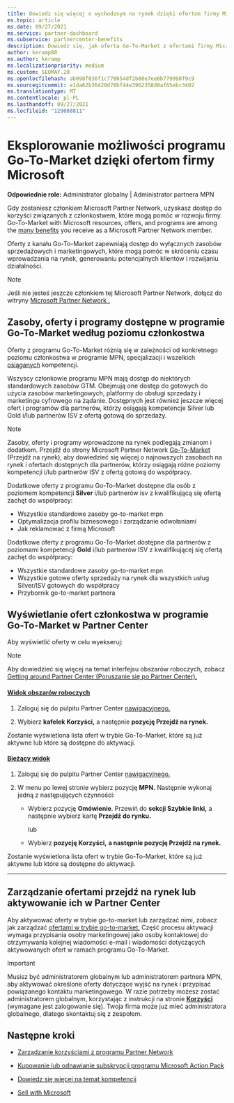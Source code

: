 ```yaml
---
title: Dowiedz się więcej o wychodznym na rynek dzięki ofertom firmy Microsoft
ms.topic: article
ms.date: 09/27/2021
ms.service: partner-dashboard
ms.subservice: partnercenter-benefits
description: Dowiedz się, jak oferta Go-To-Market z ofertami firmy Microsoft może przyspieszyć proces wdrażania na rynku, generowania potencjalnych klientów i rozwijania twojej firmy.
author: keramp88
ms.author: keramp
ms.localizationpriority: medium
ms.custom: SEOMAY.20
ms.openlocfilehash: ab098f836f1c778654df2b80e7ee6b779998f9c9
ms.sourcegitcommit: e1da62b36420d78bf44e3962358d0af65ebc3402
ms.translationtype: MT
ms.contentlocale: pl-PL
ms.lasthandoff: 09/27/2021
ms.locfileid: "129088811"
---
```

# <a name="explore-your-go-to-market-with-microsoft-offers"></a>Eksplorowanie możliwości programu Go-To-Market dzięki ofertom firmy Microsoft

**Odpowiednie role:** Administrator globalny | Administrator partnera MPN

Gdy zostaniesz członkiem Microsoft Partner Network, uzyskasz dostęp do korzyści związanych z członkostwem, które mogą pomóc w rozwoju firmy. Go-To-Market with Microsoft resources, offers, and programs are among the [many benefits](https://partner.microsoft.com/manage-your-partner-network-benefits) you receive as a Microsoft Partner Network member.

Oferty z kanału Go-To-Market zapewniają dostęp do wyłącznych zasobów sprzedażowych i marketingowych, które mogą pomóc w skróceniu czasu wprowadzania na rynek, generowaniu potencjalnych klientów i rozwijaniu działalności.

> [!NOTE]
> Jeśli nie jesteś jeszcze członkiem tej Microsoft Partner Network, dołącz do witryny [Microsoft Partner Network .](https://partner.microsoft.com/membership)

## <a name="go-to-market-resources-offers-and-programs-available-by-membership-level"></a>Zasoby, oferty i programy dostępne w programie Go-To-Market według poziomu członkostwa

Oferty z programu Go-To-Market różnią się w zależności od konkretnego poziomu członkostwa w programie MPN, specjalizacji i wszelkich [osiąganych](learn-about-competencies.md) kompetencji.

Wszyscy członkowie programu MPN mają dostęp do niektórych standardowych zasobów GTM. Obejmują one dostęp do gotowych do użycia zasobów marketingowych, platformy do obsługi sprzedaży i marketingu cyfrowego na żądanie. Dostępnych jest również jeszcze więcej ofert i programów dla partnerów, którzy osiągają kompetencje Silver lub Gold i/lub partnerów ISV z ofertą gotową do sprzedaży.

> [!NOTE]
> Zasoby, oferty i programy wprowadzone na rynek podlegają zmianom i dodatkom. Przejdź do strony Microsoft Partner Network [Go-To-Market](https://partner.microsoft.com/membership/go-to-market) (Przejdź na rynek), aby dowiedzieć się więcej o najnowszych zasobach na rynek i ofertach dostępnych dla partnerów, którzy osiągają różne poziomy kompetencji i/lub partnerów ISV z ofertą gotową do współpracy.

Dodatkowe oferty z programu Go-To-Market dostępne dla osób z poziomem kompetencji **Silver** i/lub partnerów isv z kwalifikującą się ofertą zachęt do współpracy:

- Wszystkie standardowe zasoby go-to-market mpn
- Optymalizacja profilu biznesowego i zarządzanie odwołaniami
- Jak reklamować z firmą Microsoft

Dodatkowe oferty z programu Go-To-Market dostępne dla partnerów z poziomami kompetencji **Gold** i/lub partnerów ISV z kwalifikującej się ofertą zachęt do współpracy:

- Wszystkie standardowe zasoby go-to-market mpn
- Wszystkie gotowe oferty sprzedaży na rynek dla wszystkich usług Silver/ISV gotowych do współpracy
- Przybornik go-to-market partnera 

## <a name="view-go-to-market-membership-offers-in-partner-center"></a>Wyświetlanie ofert członkostwa w programie Go-To-Market w Partner Center

Aby wyświetlić oferty w celu wyekseruj:

> [!NOTE]
> Aby dowiedzieć się więcej na temat interfejsu obszarów roboczych, zobacz [Getting around Partner Center (Poruszanie się po Partner Center).](get-around-partner-center.md#turn-workspaces-on-and-off)

#### <a name="workspaces-view"></a>[Widok obszarów roboczych](#tab/workspaces-view)

1. Zaloguj się do pulpitu Partner Center [nawigacyjnego.](https://partner.microsoft.com/dashboard)

2. Wybierz **kafelek Korzyści,** a następnie **pozycję Przejdź na rynek.**

Zostanie wyświetlona lista ofert w trybie Go-To-Market, które są już aktywne lub które są dostępne do aktywacji.

#### <a name="current-view"></a>[Bieżący widok](#tab/current-view)

1. Zaloguj się do pulpitu Partner Center [nawigacyjnego.](https://partner.microsoft.com/dashboard)

2. W menu po lewej stronie wybierz pozycję **MPN.** Następnie wykonaj jedną z następujących czynności:

   - Wybierz pozycję **Omówienie**. Przewiń do **sekcji Szybkie linki,** a następnie wybierz kartę **Przejdź do rynku.**

     lub

   - Wybierz **pozycję Korzyści,** **a następnie pozycję Przejdź na rynek.**

Zostanie wyświetlona lista ofert w trybie Go-To-Market, które są już aktywne lub które są dostępne do aktywacji.

* * *

## <a name="manage-or-activate-go-to-market-offers-in-partner-center"></a>Zarządzanie ofertami przejdź na rynek lub aktywowanie ich w Partner Center

Aby aktywować oferty w trybie go-to-market lub zarządzać nimi, zobacz jak zarządzać [ofertami w trybie go-to-market.](manage-your-partner-network-benefits.md#manage-go-to-market-offers) Część procesu aktywacji wymaga przypisania osoby marketingowej jako osoby kontaktowej do otrzymywania kolejnej wiadomości e-mail i wiadomości dotyczących aktywowanych ofert w ramach programu Go-To-Market.

> [!IMPORTANT]
> Musisz być administratorem globalnym lub administratorem partnera MPN, aby aktywować określone oferty dotyczące wyjść na rynek i przypisać powiązanego kontaktu marketingowego. W razie potrzeby możesz zostać administratorem globalnym, korzystając z instrukcji na stronie [ **Korzyści**](https://partnercenter.microsoft.com/pcv/partnership/benefits) (wymagane jest zalogowanie się). Twoja firma może już mieć administratora globalnego, dlatego skontaktuj się z zespołem.

## <a name="next-steps"></a>Następne kroki

- [Zarządzanie korzyściami z programu Partner Network](manage-your-partner-network-benefits.md)

- [Kupowanie lub odnawianie subskrypcji programu Microsoft Action Pack](mpn-get-action-pack.md)

- [Dowiedz się więcej na temat kompetencji](learn-about-competencies.md)

- [Sell with Microsoft](https://partner.microsoft.com/membership/sell-with-microsoft)
